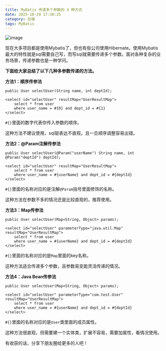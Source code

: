 ```yaml
---
title: MyBatis 传递多个参数的 4 种方式
date: 2025-10-29 17:30:25
category: 后端
tags: MyBatis
---
```


![image](http://img.javastack.cn/18-1-20/16848962.jpg)

现在大多项目都是使用Mybatis了，但也有些公司使用Hibernate。使用Mybatis最大的特性就是sql需要自己写，而写sql就需要传递多个参数。面对各种复杂的业务场景，传递参数也是一种学问。

**下面给大家总结了以下几种多参数传递的方法。**

**方法1：顺序传参法**

```
public User selectUser(String name, int deptId);

<select id="selectUser" resultMap="UserResultMap">
    select * from user
    where user_name = #{0} and dept_id = #{1}
</select>
```

`#{}`里面的数字代表你传入参数的顺序。

这种方法不建议使用，sql层表达不直观，且一旦顺序调整容易出错。

**方法2：@Param注解传参法**

```
public User selectUser(@Param("userName") String name, int @Param("deptId") deptId);

<select id="selectUser" resultMap="UserResultMap">
    select * from user
    where user_name = #{userName} and dept_id = #{deptId}
</select>
```

`#{}`里面的名称对应的是注解`@Param`括号里面修饰的名称。

这种方法在参数不多的情况还是比较直观的，推荐使用。

**方法3：Map传参法**

```
public User selectUser(Map<String, Object> params);

<select id="selectUser" parameterType="java.util.Map" resultMap="UserResultMap">
    select * from user
    where user_name = #{userName} and dept_id = #{deptId}
</select>
```

`#{}`里面的名称对应的是`Map`里面的key名称。

这种方法适合传递多个参数，且参数易变能灵活传递的情况。

**方法4：Java Bean传参法**

```
public User selectUser(Map<String, Object> params);

<select id="selectUser" parameterType="com.test.User" resultMap="UserResultMap">
    select * from user
    where user_name = #{userName} and dept_id = #{deptId}
</select>
```

`#{}`里面的名称对应的是`User`类里面的成员属性。

这种方法很直观，但需要建一个实体类，扩展不容易，需要加属性，看情况使用。

有收获的话，分享下朋友圈给更多的人吧！

